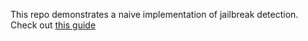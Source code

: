 This repo demonstrates a naive implementation of jailbreak detection. Check out [this guide](https://www.citadel.sh/blog/patching-an-ios-application-with-hopper)
